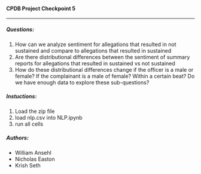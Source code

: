 #### CPDB Project Checkpoint 5
________________
##### Questions:
1. How can we analyze sentiment for allegations that resulted in not sustained and compare to allegations that resulted in sustained
2. Are there distributional differences between the sentiment of summary reports for allegations that resulted in sustained vs not sustained
3. How do these distributional differences change if the officer is a male or female? If the complainant is a male of female? Within a certain beat? Do we have enough data to explore these sub-questions?

##### Instuctions:
1. Load the zip file
2. load nlp.csv into NLP.ipynb
3. run all cells

##### Authors:
- William Ansehl
- Nicholas Easton
- Krish Seth